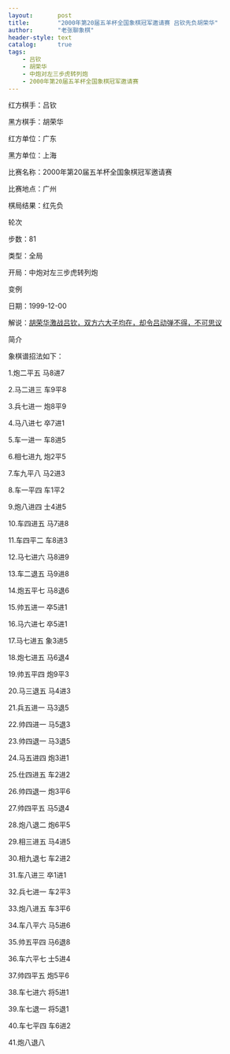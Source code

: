 ```yaml
---
layout:       post
title:        "2000年第20届五羊杯全国象棋冠军邀请赛 吕钦先负胡荣华"
author:       "老张聊象棋"
header-style: text
catalog:      true
tags:
    - 吕钦
    - 胡荣华
    - 中炮对左三步虎转列炮
    - 2000年第20届五羊杯全国象棋冠军邀请赛
---
```


红方棋手：吕钦

黑方棋手：胡荣华

红方单位：广东

黑方单位：上海

比赛名称：2000年第20届五羊杯全国象棋冠军邀请赛

比赛地点：广州

棋局结果：红先负

轮次

步数：81

类型：全局

开局：中炮对左三步虎转列炮

变例

日期：1999-12-00

解说：[胡荣华激战吕钦，双方六大子均在，却令吕动弹不得，不可思议](https://youtu.be/1fnb4pWmg4o)

简介

象棋谱招法如下：

1.炮二平五 马8进7

2.马二进三 车9平8

3.兵七进一 炮8平9

4.马八进七 卒7进1

5.车一进一 车8进5

6.相七进九 炮2平5

7.车九平八 马2进3

8.车一平四 车1平2

9.炮八进四 士4进5

10.车四进五 马7进8

11.车四平二 车8进3

12.马七进六 马8进9

13.车二退五 马9进8

14.炮五平七 马8退6

15.帅五进一 卒5进1

16.马六进七 卒5进1

17.马七进五 象3进5

18.炮七进五 马6退4

19.帅五平四 炮9平3

20.马三退五 马4进3

21.兵五进一 马3退5

22.帅四进一 马5退3

23.帅四退一 马3退5

24.马五进四 炮3进1

25.仕四进五 车2进2

26.帅四退一 炮3平6

27.帅四平五 马5退4

28.炮八退二 炮6平5

29.相三进五 马4进5

30.相九退七 车2进2

31.车八进三 卒1进1

32.兵七进一 车2平3

33.炮八进五 车3平6

34.车八平六 马5进6

35.帅五平四 马6退8

36.车六平七 士5进4

37.帅四平五 炮5平6

38.车七进六 将5进1

39.车七退一 将5退1

40.车七平四 车6进2

41.炮八退八
